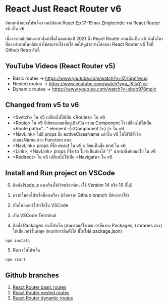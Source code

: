 # React Just React Router v6

อัพเดทตัวอย่างโปรเจ็คจากคลิปสอน React Ep.17-19 ของ Zinglecode จาก React Router v5 เป็น v6

เนื่องจากคลิปสอนเหล่านั้นทำขึ้นในตอนต้นปี 2021 ซึ่ง React Router ตอนนั้นเป็น v5 ดังนั้นใครที่ลองทำตามในคลิปแล้วไม่สามารถใช้งานได้ ขอให้ดูตัวอย่างโค้ดของ React Router v6 ได้ที่ Github Repo อันนี้


## YouTube Videos (React Router v5)

- Basic routes -> https://www.youtube.com/watch?v=1ZrlSpnNvug
- Nested routes -> https://www.youtube.com/watch?v=a_jKlluY-cc
- Dynamic routes -> https://www.youtube.com/watch?v=xbdo978mpIc


## Changed from v5 to v6

- \<Switch\> ใน v5 เปลี่ยนไปใช้เป็น \<Routes\> ใน v6
- \<Route\> ใน v5 ที่เขียนแบบแท็กคู่เปิด/ปิด ครอบ Component ไว้ เปลี่ยนไปใช้เป็น \<Route path="..." element={\<Component /\>} /\> ใน v6
- \<NavLink\> ไม่มี props ชื่อ activeClassName แล้วใน v6 ให้ใช้วิธีตั้งชื่อ className ด้วย Function แทน
- \<NavLink\> props ที่ชื่อ exact ใน v5 เปลี่ยนเป็นชื่อ end ใน v6
- \<Link\>, \<NavLink\> props ที่ชื่อ to ไม่จำเป็นต้องใส่ "/" นำหน้าลิ้งค์เสมอไป ใน v6
- \<Redirect\> ใน v5 เปลี่ยนไปใช้เป็น \<Navigate\> ใน v6


## Install and Run project on VSCode

0. ติดตั้ง Node.js ลงเครื่องให้เรียบร้อยก่อน (ใช้ Version 14 หรือ 16 ก็ได้)

1. ดาวน์โหลดโปรเจ็คนี้ลงเครื่อง (เลือกจาก Github branch ที่ต้องการได้)

2. เปิดโฟลเดอร์โปรเจ็คใน VSCode

3. เปิด VSCode Terminal

4. ติดตั้ง Packages ของโปรเจ็ค (สามารถแก้ไขเลขเวอร์ชั่นของ Packages, Libraries ต่างๆ ให้เป็นเวอร์ชั่นล่าสุด ก่อนทำการติดตั้งได้ ที่ในไฟล์ package.json)

```
npm install
```

5. Run เว็บโปรเจ็ค

```
npm start
```


## Github branches

1. [React Router basic routes](https://github.com/potchangelo/react-just-react-router-v6/tree/01-react-router)
2. [React Router nested routes](https://github.com/potchangelo/react-just-react-router-v6/tree/02-react-router-nested)
3. [React Router dynamic routes](https://github.com/potchangelo/react-just-react-router-v6/tree/03-react-router-dynamic)

